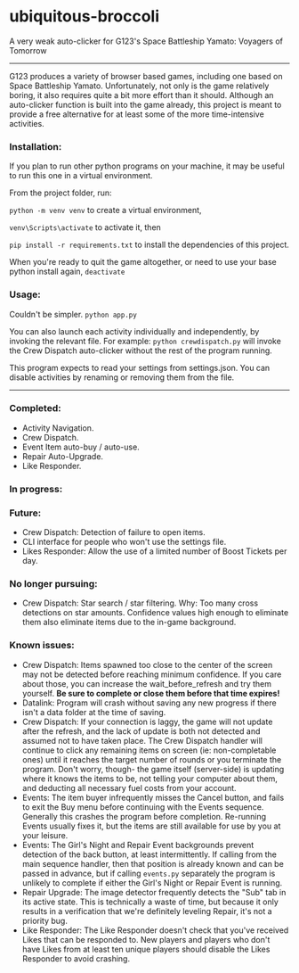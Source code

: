 # ubiquitous-broccoli
A very weak auto-clicker for G123's Space Battleship Yamato: Voyagers of Tomorrow

---

G123 produces a variety of browser based games, including one based on Space Battleship Yamato. Unfortunately, not only is the game relatively boring, it also requires quite a bit more effort than it should. Although an auto-clicker function is built into the game already, this project is meant to provide a free alternative for at least some of the more time-intensive activities.

### Installation:
If you plan to run other python programs on your machine, it may be useful to run this one in a virtual environment.

From the project folder, run:

`python -m venv venv` to create a virtual environment,

`venv\Scripts\activate` to activate it, then

`pip install -r requirements.txt` to install the dependencies of this project.

When you're ready to quit the game altogether, or need to use your base python install again, `deactivate`

### Usage:
Couldn't be simpler. `python app.py`

You can also launch each activity individually and independently, by invoking the relevant file. For example: `python crewdispatch.py` will invoke the Crew Dispatch auto-clicker without the rest of the program running.

This program expects to read your settings from settings.json. You can disable activities by renaming or removing them from the file.

---

### Completed:
- Activity Navigation.
- Crew Dispatch.
- Event Item auto-buy / auto-use.
- Repair Auto-Upgrade.
- Like Responder.

### In progress:


### Future:
- Crew Dispatch: Detection of failure to open items.
- CLI interface for people who won't use the settings file.
- Likes Responder: Allow the use of a limited number of Boost Tickets per day.

### No longer pursuing:
- Crew Dispatch: Star search / star filtering. Why: Too many cross detections on star amounts. Confidence values high enough to eliminate them also eliminate items due to the in-game background.

### Known issues:
- Crew Dispatch: Items spawned too close to the center of the screen may not be detected before reaching minimum confidence. If you care about those, you can increase the wait_before_refresh and try them yourself. **Be sure to complete or close them before that time expires!**
- Datalink: Program will crash without saving any new progress if there isn't a data folder at the time of saving.
- Crew Dispatch: If your connection is laggy, the game will not update after the refresh, and the lack of update is both not detected and assumed not to have taken place. The Crew Dispatch handler will continue to click any remaining items on screen (ie: non-completable ones) until it reaches the target number of rounds or you terminate the program. Don't worry, though- the game itself (server-side) is updating where it knows the items to be, not telling your computer about them, and deducting all necessary fuel costs from your account.
- Events: The item buyer infrequently misses the Cancel button, and fails to exit the Buy menu before continuing with the Events sequence. Generally this crashes the program before completion. Re-running Events usually fixes it, but the items are still available for use by you at your leisure.
- Events: The Girl's Night and Repair Event backgrounds prevent detection of the back button, at least intermittently. If calling from the main sequence handler, then that position is already known and can be passed in advance, but if calling `events.py` separately the program is unlikely to complete if either the Girl's Night or Repair Event is running.
- Repair Upgrade: The image detector frequently detects the "Sub" tab in its active state. This is technically a waste of time, but because it only results in a verification that we're definitely leveling Repair, it's not a priority bug.
- Like Responder: The Like Responder doesn't check that you've received Likes that can be responded to. New players and players who don't have Likes from at least ten unique players should disable the Likes Responder to avoid crashing.
